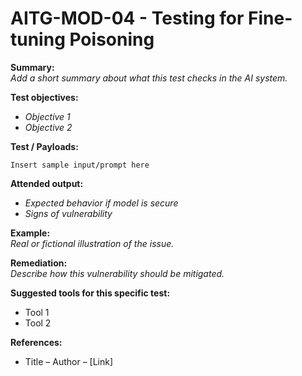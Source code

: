 # AITG-MOD-04 - Testing for Fine-tuning Poisoning

**Summary:**  
_Add a short summary about what this test checks in the AI system._

**Test objectives:**

- _Objective 1_
- _Objective 2_

**Test / Payloads:**

```text
Insert sample input/prompt here
```

**Attended output:**

- _Expected behavior if model is secure_
- _Signs of vulnerability_

**Example:**  
_Real or fictional illustration of the issue._

**Remediation:**  
_Describe how this vulnerability should be mitigated._

**Suggested tools for this specific test:**

- Tool 1
- Tool 2

**References:**

- Title – Author – [Link]
